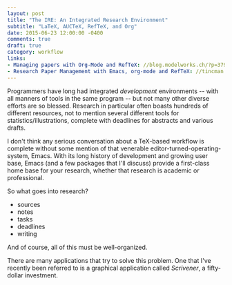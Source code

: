 ```yaml
---
layout: post
title: "The IRE: An Integrated Research Environment"
subtitle: "LaTeX, AUCTeX, RefTeX, and Org"
date: 2015-06-23 12:00:00 -0400
comments: true
draft: true
category: workflow
links:
- Managing papers with Org-Mode and RefTeX: //blog.modelworks.ch/?p=379
- Research Paper Management with Emacs, org-mode and RefTeX: //tincman.wordpress.com/2011/01/04/research-paper-management-with-emacs-org-mode-and-reftex/
---
```


Programmers have long had integrated *development* environments --
with all manners of tools in the same program -- but not many other
diverse efforts are so blessed.  Research in particular often boasts
hundreds of different resources, not to mention several different
tools for statistics/illustrations, complete with deadlines for
abstracts and various drafts.

I don't think any serious conversation about a TeX-based workflow is
complete without some mention of that venerable
editor-turned-operating-system, Emacs.  With its long history of
development and growing user base, Emacs (and a few packages that I'll
discuss) provide a first-class home base for your research, whether
that research is academic or professional.

<!--more-->

So what goes into research?

- sources
- notes
- tasks
- deadlines
- writing

And of course, all of this must be well-organized.

There are many applications that try to solve this problem.  One that
I've recently been referred to is a graphical application called
*Scrivener*, a fifty-dollar investment.
